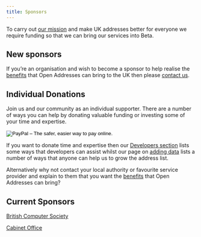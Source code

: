 ```yaml
---
title: Sponsors
---
```


To carry out [our mission](/mission) and make UK addresses better for everyone we require funding so that we can bring our services into Beta.
 
<h2 id='newsponsors'>New sponsors</h2>
 
If you’re an organisation and wish to become a sponsor to help realise the [benefits](/mission/benefits) that Open Addresses can bring to the UK then please [contact us](mailto:info@openaddressesuk.org).

<h2 id='individuals'>Individual Donations</h2>
 
Join us and our community as an individual supporter. There are a number of ways you can help by donating valuable funding or investing some of your time and expertise.
 
<form action="https://www.paypal.com/cgi-bin/webscr" method="post" target="_top">
<input type="hidden" name="cmd" value="_s-xclick">
<input type="hidden" name="hosted_button_id" value="533CQKET7EBEQ">
<input type="image" src="https://www.paypalobjects.com/en_GB/i/btn/btn_donate_LG.gif" border="0" name="submit" alt="PayPal – The safer, easier way to pay online.">
<img alt="" border="0" src="https://www.paypalobjects.com/en_GB/i/scr/pixel.gif" width="1" height="1">
</form>
 
If you want to donate time and expertise then our [Developers section](/developers/apis-and-data) lists some ways that developers can assist whilst our page on [adding data](/developers/addingdata) lists a number of ways that anyone can help us to grow the address list.

Alternatively why not contact your local authority or favourite service provider and explain to them that you want the [benefits](/mission/benefits) that Open Addresses can bring?

<h2 id='currentsponsors'>Current Sponsors</h2>

[British Computer Society](/news/2015/04/20/bcs-press-release)

[Cabinet Office](http://theodi.org/news/383k-government-grant-released-to-create-uk-open-address-list) 

